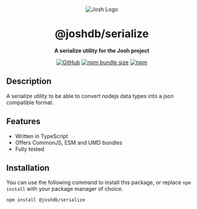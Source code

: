 <div align="center">

![Josh Logo](https://evie.codes/josh-light.png)

# @joshdb/serialize

**A serialize utility for the Josh project**

[![GitHub](https://img.shields.io/github/license/josh-development/utilities)](https://github.com/josh-development/utilities/blob/main/LICENSE)
[![npm bundle size](https://img.shields.io/bundlephobia/min/@joshdb/serialize?logo=webpack&style=flat-square)](https://bundlephobia.com/result?p=@sjoshdb/serialize)
[![npm](https://img.shields.io/npm/v/@joshdb/serialize?color=crimson&logo=npm&style=flat-square&label=@joshdb/serialize)](https://www.npmjs.com/package/@joshdb/serialize)

</div>

## Description

A serialize utility to be able to convert nodejs data types into a json compatible format.

## Features

- Written in TypeScript
- Offers CommonJS, ESM and UMD bundles
- Fully tested

## Installation

You can use the following command to install this package, or replace `npm install` with your package manager of choice.

```sh
npm install @joshdb/serialize
```
